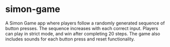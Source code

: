 # simon-game
A Simon Game app where players follow a randomly generated sequence of button presses. The sequence increases with each correct input. Players can play in strict mode, and win after completing 20 steps. The game also includes sounds for each button press and reset functionality.
